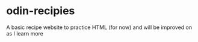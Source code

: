 # odin-recipies
A basic recipe website to practice HTML (for now) and will be improved on as I learn more
